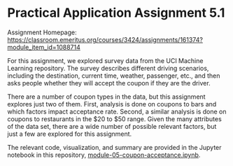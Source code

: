 # Practical Application Assignment 5.1

Assignment Homepage: https://classroom.emeritus.org/courses/3424/assignments/161374?module_item_id=1088714

For this assignment, we explored survey data from the UCI Machine Learning repository. The survey describes different driving scenarios, including the destination, current time, weather, passenger, etc., and then asks people whether they will accept the coupon if they are the driver.

There are a number of coupon types in the data, but this assignment explores just two of them. First, analysis is done on coupons to bars and which factors impact acceptance rate. Second, a similar analysis is done on coupons to restaurants in the $20 to $50 range. Given the many attributes of the data set, there are a wide number of possible relevant factors, but just a few are explored for this assignment.

The relevant code, visualization, and summary are provided in the Jupyter notebook in this repository, [module-05-coupon-acceptance.ipynb](./module-05-coupon-acceptance.ipynb).

